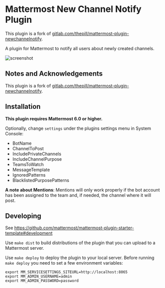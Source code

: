 # Mattermost New Channel Notify Plugin

This plugin is a fork of [gitlab.com/thepill/mattermost-plugin-newchannelnotify](https://gitlab.com/thepill/mattermost-plugin-newchannelnotify).

A plugin for Mattermost to notify all users about newly created channels.

![screenshot](https://i.imgur.com/SII7ZEi.png)


## Notes and Acknowledgements

This plugin is a fork of [gitlab.com/thepill/mattermost-plugin-newchannelnotify](https://gitlab.com/thepill/mattermost-plugin-newchannelnotify).


## Installation

**This plugin requires Mattermost 6.0 or higher.**

<!-- Download the [latest release here](https://gitlab.com/thepill/mattermost-plugin-newchannelnotify/uploads/cb855f926098701e017c97de403ee3d3/mattermost-plugin-newchannelnotify-0.12.0.tar.gz) (SHA256: `36bbc87c1712fa899c7b89ceed0fed48f7a7682a4af8916a2eca8332fb6f475e`) -->
<!-- In production, deploy and upload your plugin via the [System Console](https://about.mattermost.com/default-plugin-uploads). -->

Optionally, change `settings` under the plugins settings menu in System Console:
- BotName
- ChannelToPost
- IncludePrivateChannels
- IncludeChannelPurpose
- TeamsToWatch
- MessageTemplate
- IgnoredPatterns
- BlacklistedPurposePatterns

**A note about Mentions**:
Mentions will only work properly if the bot account has been assigned to the team and, if needed, the channel where it will post.


## Developing 

See https://github.com/mattermost/mattermost-plugin-starter-template#development

Use `make dist` to build distributions of the plugin that you can upload to a Mattermost server.

Use `make deploy` to deploy the plugin to your local server. Before running `make deploy` you need to set a few environment variables:

```
export MM_SERVICESETTINGS_SITEURL=http://localhost:8065
export MM_ADMIN_USERNAME=admin
export MM_ADMIN_PASSWORD=password
```
